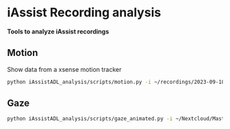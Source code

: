 # iAssist Recording analysis

**Tools to analyze iAssist recordings**

## Motion

Show data from a xsense motion tracker

```zsh
python iAssistADL_analysis/scripts/motion.py -i ~/recordings/2023-09-18_16-04-18_xsense.h5
```

## Gaze

```zsh
python iAssistADL_analysis/scripts/gaze_animated.py -i ~/Nextcloud/Masterarbeit/recordings/still_1/2023-09-28_12-19-24_gaze.csv
```
